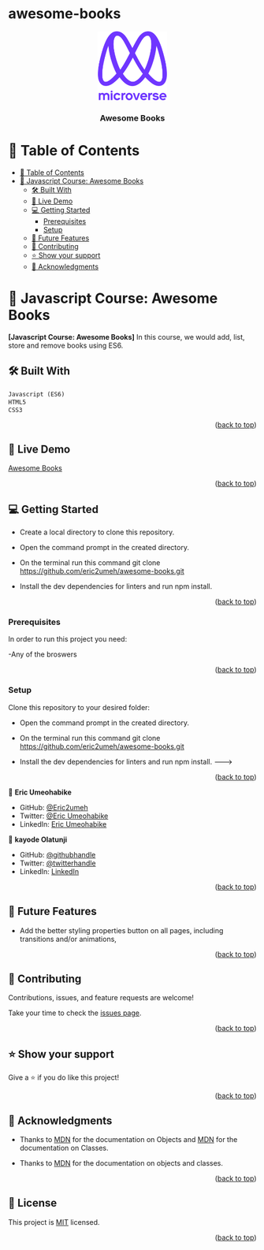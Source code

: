# awesome-books

<a name="readme-top"></a>

<div align="center">

  <img src="logo.png" alt="logo" width="140"  height="auto" />
  <br/>

  <h3><b>Awesome Books</b></h3>

</div>

<!-- TABLE OF CONTENTS -->

# 📗 Table of Contents

- [📗 Table of Contents](#-table-of-contents)
- [📖 Javascript Course: Awesome Books ](#javascript-course-awesome-books-)
  - [🛠 Built With ](#-built-with-)
  - [🚀 Live Demo ](#-live-demo-)
  - [💻 Getting Started ](#-getting-started-)
    - [Prerequisites](#prerequisites)
    - [Setup](#setup)
  - [🔭 Future Features ](#-future-features-)
  - [🤝 Contributing ](#-contributing-)
  - [⭐️ Show your support ](#️-show-your-support-)
  - [🙏 Acknowledgments ](#-acknowledgments-)

<!-- PROJECT DESCRIPTION -->

# 📖 Javascript Course: Awesome Books <a name="about-project"></a>

**[Javascript Course: Awesome Books]** In this course, we would add, list, store and remove books using ES6.

## 🛠 Built With <a name="built-with"></a>

    Javascript (ES6)
    HTML5
    CSS3

<p align="right">(<a href="#readme-top">back to top</a>)</p>

## 🚀 Live Demo <a name="live-demo"></a>

[Awesome Books](https://eric2umeh.github.io/awesome-books/)

<p align="right">(<a href="#readme-top">back to top</a>)</p>

## 💻 Getting Started <a name="getting-started"></a>

- Create a local directory to clone this repository.

- Open the command prompt in the created directory.

- On the terminal run this command git clone https://github.com/eric2umeh/awesome-books.git

- Install the dev dependencies for linters and run npm install.

<p align="right">(<a href="#readme-top">back to top</a>)</p>

### Prerequisites

In order to run this project you need:

-Any of the broswers

<p align="right">(<a href="#readme-top">back to top</a>)</p>

### Setup

Clone this repository to your desired folder:

- Open the command prompt in the created directory.

- On the terminal run this command git clone https://github.com/eric2umeh/awesome-books.git

- Install the dev dependencies for linters and run npm install.
  --->

<p align="right">(<a href="#readme-top">back to top</a>)</p>

<!-- Authors -->

👤 **Eric Umeohabike**

- GitHub: [@Eric2umeh](https://github.com/eric2umeh)
- Twitter: [@Eric Umeohabike](https://twitter.com/king_eric_)
- LinkedIn: [Eric Umeohabike](https://www.linkedin.com/in/eric-umeohabike-4a510ba4/)

👤 **kayode Olatunji**

- GitHub: [@githubhandle](https://github.com/Jolak5)
- Twitter: [@twitterhandle](https://twitter.com/I_amBabakay)
- LinkedIn: [LinkedIn](https://www.linkedin.com/in/olatunji-kayode/)

<p align="right">(<a href="#readme-top">back to top</a>)</p>

## 🔭 Future Features <a name="future-features"></a>

- Add the better styling properties button on all pages, including transitions and/or animations,

<p align="right">(<a href="#readme-top">back to top</a>)</p>

## 🤝 Contributing <a name="contributing"></a>

Contributions, issues, and feature requests are welcome!

Take your time to check the [issues page](https://github.com/eric2umeh/awesome-books/issues).

<p align="right">(<a href="#readme-top">back to top</a>)</p>

## ⭐️ Show your support <a name="support"></a>

Give a ⭐️ if you do like this project!

<p align="right">(<a href="#readme-top">back to top</a>)</p>

## 🙏 Acknowledgments <a name="acknowledgements"></a>

- Thanks to [MDN](https://developer.mozilla.org/en-US/docs/Web/JavaScript/Guide/Working_with_Objects#defining_methods) for the documentation on Objects and [MDN](https://developer.mozilla.org/en-US/docs/Web/JavaScript/Guide/Working_with_Objects#defining_methods) for the documentation on Classes.

- Thanks to [MDN](https://developer.mozilla.org/en-US/docs/Web/JavaScript/Reference/Classes) for the documentation on objects and classes.

<p align="right">(<a href="#readme-top">back to top</a>)</p>

<!-- LICENSE -->

## 📝 License <a name="license"></a>

This project is [MIT](./MIT.md) licensed.

<p align="right">(<a href="#readme-top">back to top</a>)</p>
